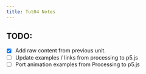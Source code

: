 ```yaml
---
title: Tut04 Notes
---
```


## TODO:

* [x] Add raw content from previous unit.
* [ ] Update examples / links from processing to p5.js
* [ ] Port animation examples from Processing to p5.js